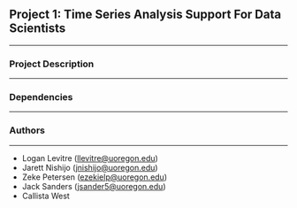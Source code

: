 ## Project 1: Time Series Analysis Support For Data Scientists
---------------------------------------------------------------

### Project Description
-----------------------

### Dependencies
----------------

### Authors
-----------
* Logan Levitre (llevitre@uoregon.edu)
* Jarett Nishijo (jnishijo@uoregon.edu)
* Zeke Petersen (ezekielp@uoregon.edu)
* Jack Sanders  (jsander5@uoregon.edu)
* Callista West
